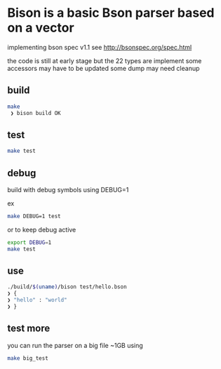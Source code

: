 # Bison is a basic Bson parser based on a vector

implementing bson spec v1.1 see http://bsonspec.org/spec.html 

the code is still at early stage but the 22 types are implement
some accessors may have to be updated
some dump may need cleanup

## build 

```bash
make                                                                                                                                      [13:33:25]
 ❯ bison build OK
```

## test 

```bash
make test
```

## debug

build with debug symbols using DEBUG=1

ex 
```bash
make DEBUG=1 test
```
or to keep debug active
```bash
export DEBUG=1
make test
```

## use

```bash
./build/$(uname)/bison test/hello.bson
❯ {
❯ "hello" : "world"
❯ }
```

## test more

you can run the parser on a big file ~1GB using

```bash
make big_test
```

